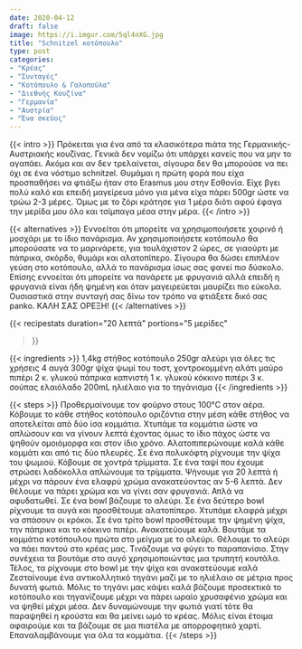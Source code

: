 ```yaml
---
date: 2020-04-12
draft: false
image: https://i.imgur.com/5ql4nXG.jpg
title: "Schnitzel κοτόπουλο"
type: post
categories:
- "Κρέας"
- "Συνταγές"
- "Κοτόπουλο & Γαλοπούλα"
- "Διεθνής Κουζίνα"
- "Γερμανία"
- "Αυστρία"
- "Ένα σκεύος"
---
```


{{< intro >}}
Πρόκειται για ένα από τα κλασικότερα πιάτα της Γερμανικής- Αυστριακής κουζίνας. Γενικά δεν νομίζω ότι υπάρχει κανείς που να μην το αγαπάει. Ακόμα και αν δεν τρελαίνεται, σίγουρα δεν θα μπορούσε να πει όχι σε ένα νόστιμο schnitzel. Θυμάμαι η πρώτη φορά που είχα προσπαθήσει να φτιάξω ήταν στο Erasmus μου στην Εσθονία. Είχε βγει πολύ καλό και επειδή μαγείρευα μόνο για μένα είχα πάρει 500gr ώστε να τρώω 2-3 μέρες. Όμως με το ζόρι κράτησε για 1 μέρα διότι αφού έφαγα την μερίδα μου όλο και τσίμπαγα μέσα στην μέρα.
{{< /intro >}}

{{< alternatives >}}
Εννοείται ότι μπορείτε να χρησιμοποιήσετε χοιρινό ή μοσχάρι με το ίδιο πανάρισμα. Αν χρησιμοποιήσετε κοτόπουλο θα μπορούσατε να το μαρινάρετε, για τουλάχιστον 2 ώρες, σε γιαούρτι με πάπρικα, σκόρδο, θυμάρι και αλατοπίπερο. Σίγουρα θα δώσει επιπλέον γεύση στο κοτόπουλο, αλλά το πανάρισμα ίσως σας φανεί πιο δύσκολο. Επίσης εννοείται ότι μπορείτε να πανάρετε με φρυγανιά αλλά επειδή η φρυγανιά είναι ήδη ψημένη και όταν μαγειρεύεται μαυρίζει πιο εύκολα. Ουσιαστικά στην συνταγή σας δίνω τον τρόπο να φτιάξετε δικό σας panko. ΚΑΛΗ ΣΑΣ ΟΡΕΞΗ!
{{< /alternatives >}}

{{< recipestats
    duration="20 λεπτά"
    portions="5 μερίδες"
>}}

{{< ingredients >}}
1,4kg στήθος κοτόπουλο
250gr αλεύρι για όλες τις χρήσεις
4 αυγά
300gr ψίχα ψωμί του τοστ, χοντροκομμένη
αλάτι
μαύρο πιπέρι
2 κ. γλυκού πάπρικα καπνιστή
1 κ. γλυκού κόκκινο πιπέρι
3 κ. σούπας ελαιόλαδο
200mL ηλιέλαιο για το τηγάνισμα
{{< /ingredients >}}


{{< steps >}}
Προθερμαίνουμε τον φούρνο στους 100°C στον αέρα.
Κόβουμε το κάθε στήθος κοτόπουλο οριζόντια στην μέση κάθε στήθος να αποτελείται από δύο ίσα κομμάτια. Χτυπάμε τα κομμάτια ώστε να απλώσουν και να γίνουν λεπτά έχοντας όμως το ίδιο πάχος ώστε να ψηθούν ομοιόμορφα και στον ίδιο χρόνο. Αλατοπιπερώνουμε καλά κάθε κομμάτι και από τις δύο πλευρές.
Σε ένα πολυκόφτη ρίχνουμε την ψίχα του ψωμιού. Κόβουμε σε χοντρά τρίμματα.
Σε ένα ταψί που έχουμε στρώσει λαδόκολλα απλώνουμε τα τρίμματα. Ψήνουμε για 20 λεπτά ή μέχρι να πάρουν ένα ελαφρύ χρώμα ανακατεύοντας αν  5-6 λεπτά. Δεν θέλουμε να πάρει χρώμα και να γίνει σαν φρυγανιά. Απλά να αφυδατωθεί.
Σε ένα bowl βάζουμε το αλεύρι. Σε ένα δεύτερο bowl ρίχνουμε τα αυγά και προσθέτουμε αλατοπίπερο. Χτυπάμε ελαφρά μέχρι να σπάσουν οι κρόκοι. Σε ένα τρίτο bowl προσθέτουμε την ψημένη ψίχα, την πάπρικα και το κόκκινο πιπέρι. Ανακατεύουμε καλά.
Βουτάμε τα κομμάτια κοτόπουλου πρώτα στο μείγμα με το αλεύρι. Θέλουμε το αλεύρι να πάει παντού στο κρέας μας. Τινάζουμε να φύγει το παραπανίσιο. Στην συνέχεια τα βουτάμε στο αυγό χρησιμοποιώντας μια τρυπητή κουτάλα. Τέλος, τα ρίχνουμε στο bowl με την ψίχα και ανακατεύουμε καλά
Ζεσταίνουμε ένα αντικολλητικό τηγάνι μαζί με το ηλιέλαιο σε μέτρια προς δυνατή φωτιά.
Μόλις το τηγάνι μας κάψει καλά βάζουμε προσεκτικά το κοτόπουλο και τηγανίζουμε μέχρι να πάρει ωραίο χρυσαφένιο χρώμα και να ψηθεί μέχρι μέσα. Δεν δυναμώνουμε την φωτιά γιατί τότε θα παραψηθεί η κρούστα και θα μείνει ωμό το κρέας.
Μόλις είναι έτοιμα αφαιρούμε και τα βάζουμε σε μια πιατέλα με απορροφητικό χαρτί. Επαναλαμβάνουμε για όλα τα κομμάτια.
{{< /steps >}}